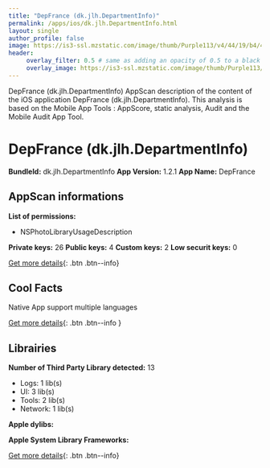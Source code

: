 ```yaml
---
title: "DepFrance (dk.jlh.DepartmentInfo)"
permalink: /apps/ios/dk.jlh.DepartmentInfo.html
layout: single
author_profile: false
image: https://is3-ssl.mzstatic.com/image/thumb/Purple113/v4/44/19/b4/4419b49d-07e2-70a4-50c4-bb2c37a52230/AppIcon-0-1x_U007emarketing-0-0-85-220-2.png/512x512bb.jpg
header: 
     overlay_filter: 0.5 # same as adding an opacity of 0.5 to a black background
     overlay_image: https://is3-ssl.mzstatic.com/image/thumb/Purple113/v4/44/19/b4/4419b49d-07e2-70a4-50c4-bb2c37a52230/AppIcon-0-1x_U007emarketing-0-0-85-220-2.png/512x512bb.jpg
---
```

DepFrance (dk.jlh.DepartmentInfo) AppScan description of the content of the iOS application DepFrance (dk.jlh.DepartmentInfo). This analysis is based on the Mobile App Tools : AppScore, static analysis, Audit and the Mobile Audit App Tool.

# DepFrance (dk.jlh.DepartmentInfo)

**BundleId:** dk.jlh.DepartmentInfo
**App Version:** 1.2.1
**App Name:** DepFrance


## AppScan informations 

**List of permissions:** 
- NSPhotoLibraryUsageDescription
  
  
**Private keys:** 26
**Public keys:** 4
**Custom keys:** 2
**Low securit keys:** 0
  
[Get more details](/pricing.html){: .btn .btn--info}

## Cool Facts

Native App
support multiple languages
  
[Get more details](/pricing.html){: .btn .btn--info }

## Librairies 
**Number of Third Party Library detected:** 13
- Logs: 1 lib(s)
- UI: 3 lib(s)
- Tools: 2 lib(s)
- Network: 1 lib(s)


**Apple dylibs:**


**Apple System Library Frameworks:**


  
[Get more details](/pricing.html){: .btn .btn--info}


